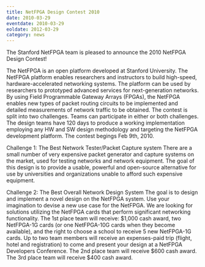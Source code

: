 ```yaml
---
title: NetFPGA Design Contest 2010
date: 2010-03-29
eventdate: 2010-03-29
eoldate: 2012-03-29
category: news
---
```


The Stanford NetFPGA team is pleased to announce the 2010 NetFPGA Design Contest!

The NetFPGA is an open platform developed at Stanford University. The NetFPGA platform enables researchers and instructors to build high-speed, hardware-accelerated networking systems. The platform can be used by researchers to prototyped advanced services for next-generation networks. By using Field Programmable Gateway Arrays (FPGAs), the NetFPGA enables new types of packet routing circuits to be implemented and detailed measurements of network traffic to be obtained. The contest is split into two challenges. Teams can participate in either or both challenges. The design teams have 120 days to produce a working implementation employing any HW and SW design methodology and targeting the NetFPGA development platform. The contest begings Feb 9th, 2010.

Challenge 1: The Best Network Tester/Packet Capture system There are a small number of very expensive packet generator and capture systems on the market, used for testing networks and network equipment. The goal of this design is to provide a usable, powerful and open-source alternative for use by universities and organizations unable to afford such expensive equipment.

Challenge 2: The Best Overall Network Design System The goal is to design and implement a novel design on the NetFPGA system. Use your imagination to devise a new use case for the NetFPGA. We are looking for solutions utilizing the NetFPGA cards that perform significant networking functionality. The 1st place team will receive: $1,000 cash award, two NetFPGA-1G cards (or one NetFPGA-10G cards when they become available), and the right to choose a school to receive 5 new NetFPGA-1G cards. Up to two team members will receive an expenses-paid trip (flight, hotel and registration) to come and present your design at a NetFPGA Developers Conference. The 2nd place team will receive $600 cash award. The 3rd place team will receive $400 cash award.
